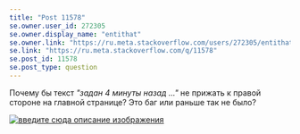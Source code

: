 ```yaml
---
title: "Post 11578"
se.owner.user_id: 272305
se.owner.display_name: "entithat"
se.owner.link: "https://ru.meta.stackoverflow.com/users/272305/entithat"
se.link: "https://ru.meta.stackoverflow.com/q/11578"
se.post_id: 11578
se.post_type: question
---
```

<p>Почему бы текст <em>&quot;задан 4 минуты назад ...&quot;</em> не прижать к правой стороне на главной странице? Это баг или раньше так не было?</p>
<p><a href="https://i.stack.imgur.com/Qe8AJ.png" rel="nofollow noreferrer"><img src="https://i.stack.imgur.com/Qe8AJ.png" alt="введите сюда описание изображения" /></a></p>
